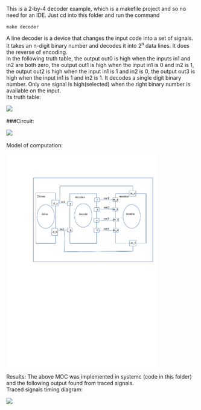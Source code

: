 This is a 2-by-4 decoder example, which is a makefile project and so no need for an IDE. 
Just cd into this folder and run the command 

    make decoder


A line decoder is a device that changes the input code into a set of signals.<br>
It takes an n-digit binary number and decodes it into 2<sup>n</sup> data lines.
It does the reverse of encoding. <br>
In the following truth table, the output out0 is high when the inputs in1 and in2 are both zero, the output out1 is high when the input in1 is 0 and in2 is 1, the output out2 is high when the input in1 is 1 and in2 is 0, the output out3 is high when the input in1 is 1 and in2 is 1. It decodes a single digit binary number.
Only one signal is high(selected) when the right binary number is available on the input. <br>
Its truth table: 
<p align="left">
  <img src="2by4 decoder_truth_table.png" width="250"/>
</p>

###Circuit:
<p align="left">
  <img src="2by4_decoder_circuit.png" width="200"/>
</p>

Model of computation:
<p align="left">
  <img src="MoC.png" width="400"/>
</p>
Results:
The above MOC was implemented in systemc (code in this folder) and the following output found from traced signals.<br>
Traced signals timing diagram:
<p align="left">
  <img src="timing_diagram.vcd" width="400"/>
<p>


